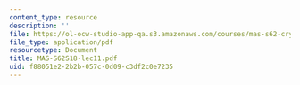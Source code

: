 ```yaml
---
content_type: resource
description: ''
file: https://ol-ocw-studio-app-qa.s3.amazonaws.com/courses/mas-s62-cryptocurrency-engineering-and-design-spring-2018/f88051e22b2b057c0d09c3df2c0e7235_MAS-S62S18-lec11.pdf
file_type: application/pdf
resourcetype: Document
title: MAS-S62S18-lec11.pdf
uid: f88051e2-2b2b-057c-0d09-c3df2c0e7235
---
```

